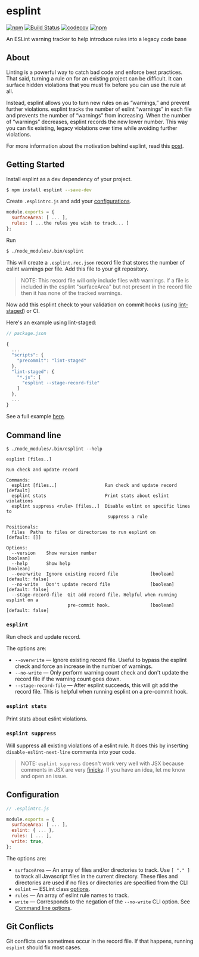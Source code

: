 # esplint

[![npm](https://img.shields.io/npm/v/esplint.svg?style=flat-square)](https://www.npmjs.com/package/esplint)
[![Build Status](https://img.shields.io/travis/hjylewis/esplint/master.svg?style=flat-square)](https://travis-ci.org/hjylewis/esplint)
[![codecov](https://img.shields.io/codecov/c/github/hjylewis/esplint/master?style=flat-square)](https://codecov.io/gh/hjylewis/esplint)
[![npm](https://img.shields.io/npm/l/esplint.svg?style=flat-square)](https://github.com/hjylewis/esplint/blob/master/LICENSE)

An ESLint warning tracker to help introduce rules into a legacy code base

## About

Linting is a powerful way to catch bad code and enforce best practices. That said, turning a rule on for an existing project can be difficult. It can surface hidden violations that you must fix before you can use the rule at all.

Instead, esplint allows you to turn new rules on as “warnings,” and prevent further violations. esplint tracks the number of eslint “warnings” in each file and prevents the number of “warnings” from increasing. When the number of “warnings” decreases, esplint records the new lower number. This way you can fix existing, legacy violations over time while avoiding further violations.

For more information about the motivation behind esplint, read this [post](http://hjylewis.com/posts/how-to-painlessly-turn-on-eslint-rules/).

## Getting Started

Install esplint as a dev dependency of your project.

```sh
$ npm install esplint --save-dev
```

Create `.esplintrc.js` and add your [configurations](#configuration).

```js
module.exports = {
  surfaceArea: [ ... ],
  rules: [ ...the rules you wish to track... ]
};
```

Run

```sh
$ ./node_modules/.bin/esplint
```

This will create a `.esplint.rec.json` record file that stores the number of eslint warnings per file. Add this file to your git repository.

> NOTE: This record file will only include files _with_ warnings. If a file is included in the esplint "surfaceArea" but not present in the record file then it has none of the tracked warnings.

Now add this esplint check to your validation on commit hooks (using [lint-staged](https://github.com/okonet/lint-staged)) or CI.

Here's an example using lint-staged:

```js
// package.json

{
  ...
  "scripts": {
    "precommit": "lint-staged"
  },
  "lint-staged": {
    "*.js": [
      "esplint --stage-record-file"
    ]
  },
  ...
}
```

See a full example [here](example).

## Command line

```
$ ./node_modules/.bin/esplint --help

esplint [files..]

Run check and update record

Commands:
  esplint [files..]                  Run check and update record      [default]
  esplint stats                      Print stats about eslint violations
  esplint suppress <rule> [files..]  Disable eslint on specific lines to
                                      suppress a rule

Positionals:
  files  Paths to files or directories to run esplint on           [default: []]

Options:
  --version    Show version number                                     [boolean]
  --help       Show help                                               [boolean]
  --overwrite  Ignore existing record file            [boolean] [default: false]
  --no-write   Don't update record file               [boolean] [default: false]
  --stage-record-file  Git add record file. Helpful when running esplint on a
                       pre-commit hook.               [boolean] [default: false]
```

### `esplint`

Run check and update record.

The options are:

- `--overwrite` — Ignore existing record file. Useful to bypass the esplint check and force an increase in the number of warnings.
- `--no-write` — Only perform warning count check and don't update the record file if the warning count goes down.
- `--stage-record-file` — After esplint succeeds, this will git add the record file. This is helpful when running esplint on a pre-commit hook.

### `esplint stats`

Print stats about eslint violations.

### `esplint suppress`

Will suppress all existing violations of a eslint rule. It does this by inserting `disable-eslint-next-line` comments into your code.

> NOTE: `esplint suppress` doesn't work very well with JSX because comments in JSX are very [finicky](https://github.com/eslint/eslint/issues/7030). If you have an idea, let me know and open an issue.

## Configuration

```js
// .esplintrc.js

module.exports = {
  surfaceArea: [ ... ],
  eslint: { ... },
  rules: [ ... ],
  write: true,
};
```

The options are:

- `surfaceArea` — An array of files and/or directories to track. Use `[ "." ]` to track all Javascript files in the current directory. These files and directories are used if no files or directories are specified from the CLI
- `eslint` — ESLint class [options](https://eslint.org/docs/developer-guide/nodejs-api#-new-eslintoptions).
- `rules` — An array of eslint rule names to track.
- `write` — Corresponds to the negation of the `--no-write` CLI option. See [Command line options](#command-line-options).

## Git Conflicts

Git conflicts can sometimes occur in the record file. If that happens, running `esplint` should fix most cases.

